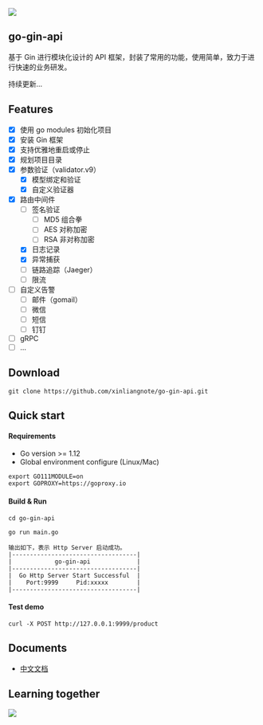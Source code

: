 ![](https://github.com/xinliangnote/Go/blob/master/03-go-gin-api%20%5B%E6%96%87%E6%A1%A3%5D/images/go-gin-api-logo.png)

## go-gin-api

基于 Gin 进行模块化设计的 API 框架，封装了常用的功能，使用简单，致力于进行快速的业务研发。

持续更新... 

## Features

- [x] 使用 go modules 初始化项目
- [x] 安装 Gin 框架
- [x] 支持优雅地重启或停止
- [x] 规划项目目录
- [x] 参数验证（validator.v9）
    - [x] 模型绑定和验证
    - [x] 自定义验证器
- [x] 路由中间件
    - [ ] 签名验证
        - [ ] MD5 组合拳
        - [ ] AES 对称加密
        - [ ] RSA 非对称加密
    - [x] 日志记录
    - [x] 异常捕获
    - [ ] 链路追踪（Jaeger）
    - [ ] 限流
- [ ] 自定义告警
    - [ ] 邮件（gomail）
    - [ ] 微信
    - [ ] 短信
    - [ ] 钉钉
- [ ] gRPC
- [ ] ...

## Download

```
git clone https://github.com/xinliangnote/go-gin-api.git
```

## Quick start

#### Requirements

- Go version >= 1.12
- Global environment configure (Linux/Mac)

```
export GO111MODULE=on
export GOPROXY=https://goproxy.io
```

#### Build & Run

```
cd go-gin-api

go run main.go

输出如下，表示 Http Server 启动成功。
|-----------------------------------|
|            go-gin-api             |
|-----------------------------------|
|  Go Http Server Start Successful  |
|    Port:9999     Pid:xxxxx        |
|-----------------------------------|
```

#### Test demo

```
curl -X POST http://127.0.0.1:9999/product
```

## Documents

- [中文文档](https://github.com/xinliangnote/Go/tree/master/03-go-gin-api%20%5B文档%5D/)

## Learning together

![](https://github.com/xinliangnote/Go/blob/master/00-基础语法/images/qr.jpg)

